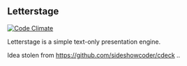 ## Letterstage

[![Code
Climate](https://codeclimate.com/badge.png)](https://codeclimate.com/github/shostakovich/letterstage)

Letterstage is a simple text-only presentation engine.

Idea stolen from https://github.com/sideshowcoder/cdeck ..
